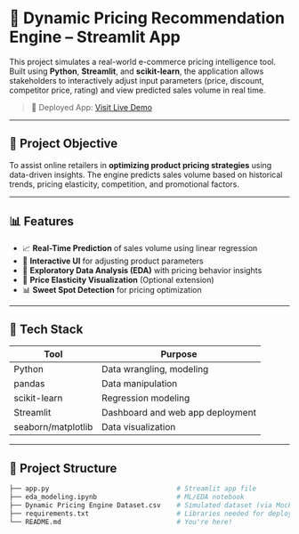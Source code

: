 # 🛒 Dynamic Pricing Recommendation Engine – Streamlit App

This project simulates a real-world e-commerce pricing intelligence tool. Built using **Python**, **Streamlit**, and **scikit-learn**, the application allows stakeholders to interactively adjust input parameters (price, discount, competitor price, rating) and view predicted sales volume in real time.

> 📍 Deployed App: [Visit Live Demo](https://harshavardhan171-dynamic-pricing-recommenda-eda-modeling-qr9huq.streamlit.app/)

---

## 📌 Project Objective

To assist online retailers in **optimizing product pricing strategies** using data-driven insights. The engine predicts sales volume based on historical trends, pricing elasticity, competition, and promotional factors.

---

## 📊 Features

- 📈 **Real-Time Prediction** of sales volume using linear regression
- 🧠 **Interactive UI** for adjusting product parameters
- 🧪 **Exploratory Data Analysis (EDA)** with pricing behavior insights
- 🔎 **Price Elasticity Visualization** (Optional extension)
- 📊 **Sweet Spot Detection** for pricing optimization

---

## 🧰 Tech Stack

| Tool        | Purpose                                |
|-------------|-----------------------------------------|
| Python      | Data wrangling, modeling                |
| pandas      | Data manipulation                       |
| scikit-learn| Regression modeling                     |
| Streamlit   | Dashboard and web app deployment        |
| seaborn/matplotlib | Data visualization              |

---

## 📁 Project Structure

```bash
├── app.py                                # Streamlit app file
├── eda_modeling.ipynb                    # ML/EDA notebook
├── Dynamic Pricing Engine Dataset.csv    # Simulated dataset (via Mockaroo)
├── requirements.txt                      # Libraries needed for deployment
└── README.md                             # You're here!
